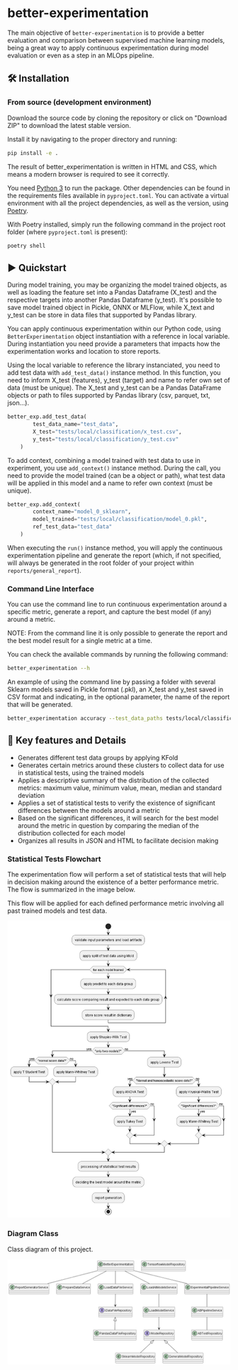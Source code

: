 # better-experimentation
The main objective of `better-experimentation` is to provide a better evaluation and comparison between supervised machine learning models, being a great way to apply continuous experimentation during model evaluation or even as a step in an MLOps pipeline.

## 🛠️ Installation

### From source (development environment)
Download the source code by cloning the repository or click on  "Download ZIP" to download the latest stable version.

Install it by navigating to the proper directory and running:

```sh
pip install -e .
```

The result of better_experimentation is written in HTML and CSS, which means a modern browser is required to see it correctly.

You need [Python 3](https://python3statement.github.io/) to run the package. Other dependencies can be found in the requirements files available in `pyproject.toml`. You can activate a virtual environment with all the project dependencies, as well as the version, using [Poetry](https://python-poetry.org).

With Poetry installed, simply run the following command in the project root folder (where `pyproject.toml` is present):   

```sh
poetry shell
```

## ▶️ Quickstart

During model training, you may be organizing the model trained objects, as well as loading the feature set into a Pandas Dataframe (X_test) and the respective targets into another Pandas Dataframe (y_test). It's possible to save model trained object in Pickle, ONNX or MLFlow, while X_text and y_test can be store in data files that supported by Pandas library.

You can apply continuous experimentation within our Python code, using `BetterExperimentation` object instantiation with a reference in local variable. During instantiation you need provide a parameters that impacts how the experimentation works and location to store reports.

Using the local variable to reference the library instanciated, you need to add test data with `add_test_data()` instance method. In this function, you need to inform X_test (features), y_test (target) and name to refer own set of data (must be unique). The X_test and y_test can be a Pandas DataFrame objects or path to files supported by Pandas library (csv, parquet, txt, json...).

```python
better_exp.add_test_data(
		test_data_name="test_data",
		X_test="tests/local/classification/x_test.csv",
		y_test="tests/local/classification/y_test.csv"
	)
```

To add context, combining a model trained with test data to use in experiment, you use `add_context()` instance method. During the call, you need to provide the model trained (can be a object or path), what test data will be applied in this model and a name to refer own context (must be unique). 

```python
better_exp.add_context(
		context_name="model_0_sklearn",
		model_trained="tests/local/classification/model_0.pkl",
		ref_test_data="test_data"
	)
```

When executing the `run()` instance method, you will apply the continuous experimentation pipeline and generate the report (which, if not specified, will always be generated in the root folder of your project within `reports/general_report`).

### Command Line Interface
You can use the command line to run continuous experimentation around a specific metric, generate a report, and capture the best model (if any) around a metric. 

NOTE: From the command line it is only possible to generate the report and the best model result for a single metric at a time.

You can check the available commands by running the following command:

```sh
better_experimentation --h
```

An example of using the command line by passing a folder with several Sklearn models saved in Pickle format (.pkl), an X_test and y_test saved in CSV format and indicating, in the optional parameter, the name of the report that will be generated.

```sh
better_experimentation accuracy --test_data_paths tests/local/classification/x_test.csv tests/local/classification/y_test.csv test_data --contexts tests/local/classification/model_0.pkl test_data model_test_1 tests/local/classification/model_4.pkl test_data model_test_4 --report_name cli
```

## 💎 Key features and Details
- Generates different test data groups by applying KFold
- Generates certain metrics around these clusters to collect data for use in statistical tests, using the trained models
- Applies a descriptive summary of the distribution of the collected metrics: maximum value, minimum value, mean, median and standard deviation
- Applies a set of statistical tests to verify the existence of significant differences between the models around a metric
- Based on the significant differences, it will search for the best model around the metric in question by comparing the median of the distribution collected for each model
- Organizes all results in JSON and HTML to facilitate decision making

### Statistical Tests Flowchart
The experimentation flow will perform a set of statistical tests that will help in decision making around the existence of a better performance metric. The flow is summarized in the image below.

This flow will be applied for each defined performance metric involving all past trained models and test data.

![alt text](https://github.com/iuryrosal/better-exp/blob/main/images/docs/experimental_pipeline.png)

### Diagram Class
Class diagram of this project.

![alt text](https://github.com/iuryrosal/better-exp/blob/main/images/docs/class_diagram.png)




